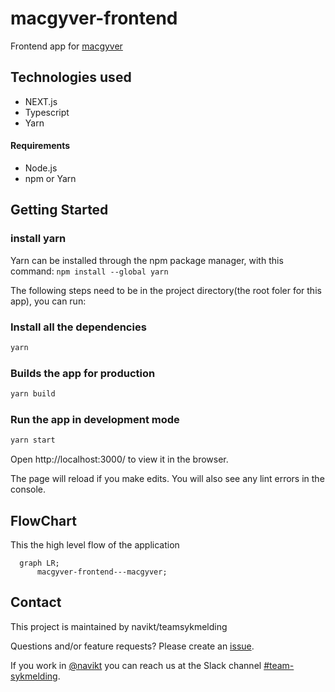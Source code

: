 # macgyver-frontend
Frontend app for [macgyver](https://github.com/navikt/macgyver)

## Technologies used
* NEXT.js
* Typescript
* Yarn

#### Requirements
* Node.js
* npm or Yarn

## Getting Started

### install yarn
Yarn can be installed through the npm package manager, with this command: 
```npm install --global yarn```

The following steps need to be in the project directory(the root foler for this app), you can run:

### Install all the dependencies
```bash
yarn
```

### Builds the app for production
```bash
yarn build
```

### Run the app in development mode

```bash
yarn start
```
Open http://localhost:3000/ to view it in the browser.

The page will reload if you make edits.
You will also see any lint errors in the console.

## FlowChart
This the high level flow of the application

```mermaid
  graph LR;
      macgyver-frontend---macgyver;
```


## Contact

This project is maintained by navikt/teamsykmelding

Questions and/or feature requests? Please create an [issue](https://github.com/navikt/macgyver-frontend/issues).

If you work in [@navikt](https://github.com/navikt) you can reach us at the Slack
channel [#team-sykmelding](https://nav-it.slack.com/archives/CMA3XV997).